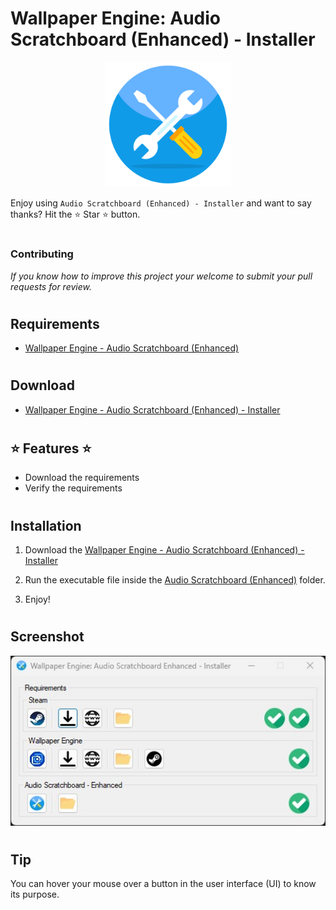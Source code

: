 # Wallpaper Engine: Audio Scratchboard (Enhanced) - Installer

<p align="center">
<img src="WallpaperEngineAudioScratchboardEnhancedInstaller\Resources\Logo.png" alt="Preview" width="200" />
<p>

Enjoy using ```Audio Scratchboard (Enhanced) - Installer``` and want to say thanks? Hit the ⭐️ Star ⭐️ button.

#
### Contributing
*If you know how to improve this project your welcome to submit your pull requests for review.*
#

## Requirements
- [Wallpaper Engine - Audio Scratchboard (Enhanced)](https://github.com/DivineBytes/AudioScratchboardEnhanced/archive/refs/heads/master.zip)

#

## Download
- [Wallpaper Engine - Audio Scratchboard (Enhanced) - Installer](https://github.com/DivineBytes/WallpaperEngineAudioScratchboardEnhancedInstaller/releases/download/1.0.0.0/WallpaperEngineAudioScratchboardEnhancedInstaller.exe)

#

## ⭐ Features ⭐
- Download the requirements
- Verify the requirements

#

## Installation
1. Download the [Wallpaper Engine - Audio Scratchboard (Enhanced) - Installer](https://github.com/DivineBytes/WallpaperEngineAudioScratchboardEnhancedInstaller/releases/download/1.0.0.0/WallpaperEngineAudioScratchboardEnhancedInstaller.exe)

2. Run the executable file inside the [Audio Scratchboard (Enhanced)](https://github.com/DivineBytes/AudioScratchboardEnhanced) folder.

3. Enjoy!

#

## Screenshot

<p align="center">
<img src="WallpaperEngineAudioScratchboardEnhancedInstaller\Resources\Screenshot0.jpg" alt="Screenshot 0" width="600" />
<p>

#

## Tip

You can hover your mouse over a button in the user interface (UI) to know its purpose.